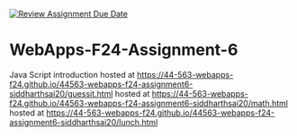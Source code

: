 [![Review Assignment Due Date](https://classroom.github.com/assets/deadline-readme-button-22041afd0340ce965d47ae6ef1cefeee28c7c493a6346c4f15d667ab976d596c.svg)](https://classroom.github.com/a/cCoVexb_)
# WebApps-F24-Assignment-6
Java Script introduction
hosted at https://44-563-webapps-f24.github.io/44563-webapps-f24-assignment6-siddharthsai20/guessit.html
hosted at https://44-563-webapps-f24.github.io/44563-webapps-f24-assignment6-siddharthsai20/math.html
hosted at https://44-563-webapps-f24.github.io/44563-webapps-f24-assignment6-siddharthsai20/lunch.html

